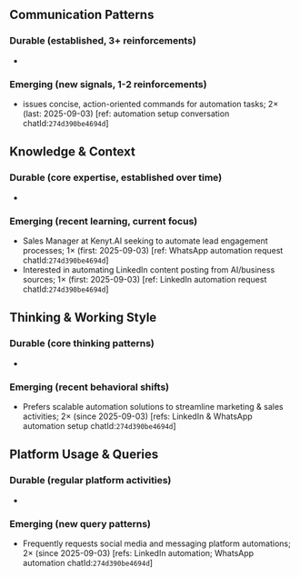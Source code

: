 ## Communication Patterns
### Durable (established, 3+ reinforcements)
- 

### Emerging (new signals, 1-2 reinforcements)
- issues concise, action-oriented commands for automation tasks; 2× (last: 2025-09-03) [ref: automation setup conversation chatId:`274d390be4694d`]

## Knowledge & Context
### Durable (core expertise, established over time)
- 

### Emerging (recent learning, current focus)
- Sales Manager at Kenyt.AI seeking to automate lead engagement processes; 1× (first: 2025-09-03) [ref: WhatsApp automation request chatId:`274d390be4694d`]
- Interested in automating LinkedIn content posting from AI/business sources; 1× (first: 2025-09-03) [ref: LinkedIn automation request chatId:`274d390be4694d`]

## Thinking & Working Style
### Durable (core thinking patterns)
- 

### Emerging (recent behavioral shifts)
- Prefers scalable automation solutions to streamline marketing & sales activities; 2× (since 2025-09-03) [refs: LinkedIn & WhatsApp automation setup chatId:`274d390be4694d`]

## Platform Usage & Queries
### Durable (regular platform activities)
- 

### Emerging (new query patterns)
- Frequently requests social media and messaging platform automations; 2× (since 2025-09-03) [refs: LinkedIn automation; WhatsApp automation chatId:`274d390be4694d`]